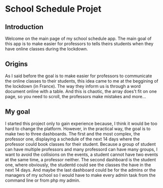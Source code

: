 # School Schedule Projet

## Introduction
Welcome on the main page of my school schedule app. The main goal of this app is to make easier for professors to tells theirs students when they have online classes during the lockdown.  

## Origins  
As I said before the goal is to make easier for professors to communicate the online classes to their students, this idea came to me at the beggining of the lockdown (in France). The way they inform us is through a word document online with a table. And this is chaotic, the array does't fit on one page, so you need to scroll, the professors make mistakes and more... 

## My goal
I started this project only to gain experience because, I think it would be too hard to change the platform. However, in the practical way, the goal is to make two to three dashboards. The first and the most complex, the professor one, displaying a schedule of the next 14 days where the professor could book classes for their student. Because a group of student can have multiple professors and many professord can have many groups, I want to avoid the collisions on the events, a student cannot have two events at the same time, a professor neither. The second dashboard is the student one, where obviously, the studentd could see the classes the have in the next 14 days. And maybe the last dashboard could be for the admins or the managers of my school so I would have to make every admin task from the command line or from php my admin.
